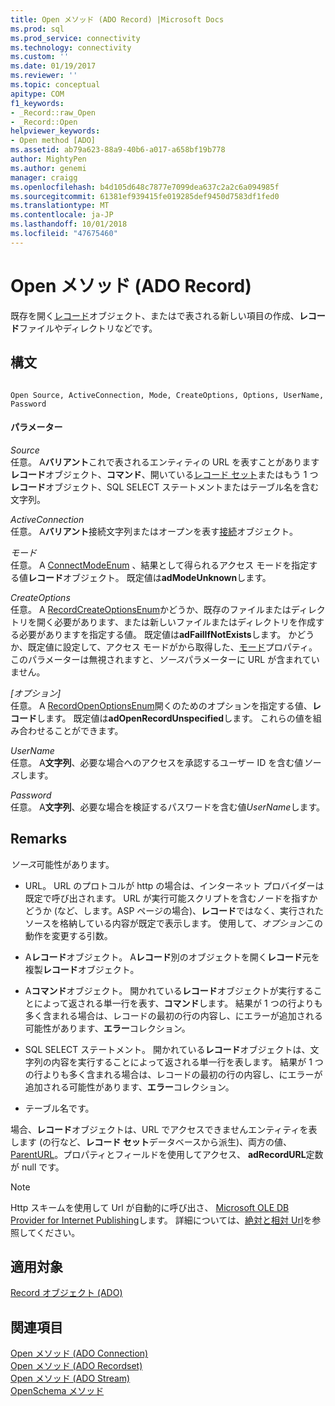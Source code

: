 ```yaml
---
title: Open メソッド (ADO Record) |Microsoft Docs
ms.prod: sql
ms.prod_service: connectivity
ms.technology: connectivity
ms.custom: ''
ms.date: 01/19/2017
ms.reviewer: ''
ms.topic: conceptual
apitype: COM
f1_keywords:
- _Record::raw_Open
- _Record::Open
helpviewer_keywords:
- Open method [ADO]
ms.assetid: ab79a623-88a9-40b6-a017-a658bf19b778
author: MightyPen
ms.author: genemi
manager: craigg
ms.openlocfilehash: b4d105d648c7877e7099dea637c2a2c6a094985f
ms.sourcegitcommit: 61381ef939415fe019285def9450d7583df1fed0
ms.translationtype: MT
ms.contentlocale: ja-JP
ms.lasthandoff: 10/01/2018
ms.locfileid: "47675460"
---
```

# <a name="open-method-ado-record"></a>Open メソッド (ADO Record)
既存を開く[レコード](../../../ado/reference/ado-api/record-object-ado.md)オブジェクト、またはで表される新しい項目の作成、**レコード**ファイルやディレクトリなどです。  
  
## <a name="syntax"></a>構文  
  
```  
  
Open Source, ActiveConnection, Mode, CreateOptions, Options, UserName, Password  
```  
  
#### <a name="parameters"></a>パラメーター  
 *Source*  
 任意。 A**バリアント**これで表されるエンティティの URL を表すことがあります**レコード**オブジェクト、**コマンド**、開いている[レコード セット](../../../ado/reference/ado-api/recordset-object-ado.md)またはもう 1 つ**レコード**オブジェクト、SQL SELECT ステートメントまたはテーブル名を含む文字列。  
  
 *ActiveConnection*  
 任意。 A**バリアント**接続文字列またはオープンを表す[接続](../../../ado/reference/ado-api/connection-object-ado.md)オブジェクト。  
  
 *モード*  
 任意。 A [ConnectModeEnum](../../../ado/reference/ado-api/connectmodeenum.md) 、結果として得られるアクセス モードを指定する値**レコード**オブジェクト。 既定値は**adModeUnknown**します。  
  
 *CreateOptions*  
 任意。 A [RecordCreateOptionsEnum](../../../ado/reference/ado-api/recordcreateoptionsenum.md)かどうか、既存のファイルまたはディレクトリを開く必要があります、または新しいファイルまたはディレクトリを作成する必要がありますを指定する値。 既定値は**adFailIfNotExists**します。 かどうか、既定値に設定して、アクセス モードがから取得した、[モード](../../../ado/reference/ado-api/mode-property-ado.md)プロパティ。 このパラメーターは無視されますと、*ソース*パラメーターに URL が含まれていません。  
  
 *[オプション]*  
 任意。 A [RecordOpenOptionsEnum](../../../ado/reference/ado-api/recordopenoptionsenum.md)開くのためのオプションを指定する値、**レコード**します。 既定値は**adOpenRecordUnspecified**します。 これらの値を組み合わせることができます。  
  
 *UserName*  
 任意。 A**文字列**、必要な場合へのアクセスを承認するユーザー ID を含む値*ソース*します。  
  
 *Password*  
 任意。 A**文字列**、必要な場合を検証するパスワードを含む値*UserName*します。  
  
## <a name="remarks"></a>Remarks  
 *ソース*可能性があります。  
  
-   URL。 URL のプロトコルが http の場合は、インターネット プロバイダーは既定で呼び出されます。 URL が実行可能スクリプトを含むノードを指すかどうか (など、します。ASP ページの場合)、**レコード**ではなく、実行されたソースを格納している内容が既定で表示します。 使用して、*オプション*この動作を変更する引数。  
  
-   A**レコード**オブジェクト。 A**レコード**別のオブジェクトを開く**レコード**元を複製**レコード**オブジェクト。  
  
-   A**コマンド**オブジェクト。 開かれている**レコード**オブジェクトが実行することによって返される単一行を表す、**コマンド**します。 結果が 1 つの行よりも多く含まれる場合は、レコードの最初の行の内容し、にエラーが追加される可能性があります、**エラー**コレクション。  
  
-   SQL SELECT ステートメント。 開かれている**レコード**オブジェクトは、文字列の内容を実行することによって返される単一行を表します。 結果が 1 つの行よりも多く含まれる場合は、レコードの最初の行の内容し、にエラーが追加される可能性があります、**エラー**コレクション。  
  
-   テーブル名です。  
  
 場合、**レコード**オブジェクトは、URL でアクセスできませんエンティティを表します (の行など、**レコード セット**データベースから派生)、両方の値、 [ParentURL](../../../ado/reference/ado-api/parenturl-property-ado.md)。プロパティとフィールドを使用してアクセス、 **adRecordURL**定数が null です。  
  
> [!NOTE]
>  Http スキームを使用して Url が自動的に呼び出さ、 [Microsoft OLE DB Provider for Internet Publishing](../../../ado/guide/appendixes/microsoft-ole-db-provider-for-internet-publishing.md)します。 詳細については、[絶対と相対 Url](../../../ado/guide/data/absolute-and-relative-urls.md)を参照してください。  
  
## <a name="applies-to"></a>適用対象  
 [Record オブジェクト (ADO)](../../../ado/reference/ado-api/record-object-ado.md)  
  
## <a name="see-also"></a>関連項目  
 [Open メソッド (ADO Connection)](../../../ado/reference/ado-api/open-method-ado-connection.md)   
 [Open メソッド (ADO Recordset)](../../../ado/reference/ado-api/open-method-ado-recordset.md)   
 [Open メソッド (ADO Stream)](../../../ado/reference/ado-api/open-method-ado-stream.md)   
 [OpenSchema メソッド](../../../ado/reference/ado-api/openschema-method.md)
